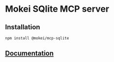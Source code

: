 # Mokei SQlite MCP server

## Installation

```sh
npm install @mokei/mcp-sqlite
```

## [Documentation](https://mokei.dev)